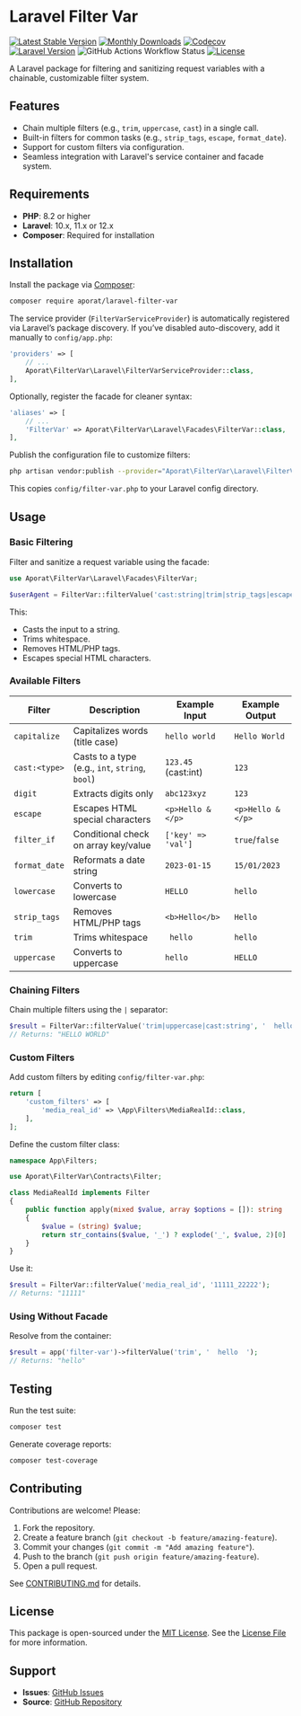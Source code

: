 # Laravel Filter Var

[![Latest Stable Version](https://img.shields.io/packagist/v/aporat/laravel-filter-var.svg?style=flat-square&logo=composer)](https://packagist.org/packages/aporat/laravel-filter-var)
[![Monthly Downloads](https://img.shields.io/packagist/dm/aporat/laravel-filter-var.svg?style=flat-square&logo=composer)](https://packagist.org/packages/aporat/laravel-filter-var)
[![Codecov](https://img.shields.io/codecov/c/github/aporat/laravel-filter-var?style=flat-square)](https://codecov.io/github/aporat/laravel-filter-var)
[![Laravel Version](https://img.shields.io/badge/Laravel-12.x-orange.svg?style=flat-square)](https://laravel.com/docs/12.x)
![GitHub Actions Workflow Status](https://img.shields.io/github/actions/workflow/status/aporat/laravel-filter-var/ci.yml?style=flat-square)
[![License](https://img.shields.io/packagist/l/aporat/laravel-filter-var.svg?style=flat-square)](https://github.com/aporat/laravel-filter-var/blob/master/LICENSE)

A Laravel package for filtering and sanitizing request variables with a chainable, customizable filter system.

## Features
- Chain multiple filters (e.g., `trim`, `uppercase`, `cast`) in a single call.
- Built-in filters for common tasks (e.g., `strip_tags`, `escape`, `format_date`).
- Support for custom filters via configuration.
- Seamless integration with Laravel's service container and facade system.

## Requirements
- **PHP**: 8.2 or higher
- **Laravel**: 10.x, 11.x or 12.x
- **Composer**: Required for installation

## Installation
Install the package via [Composer](https://getcomposer.org/):

```bash
composer require aporat/laravel-filter-var
```

The service provider (`FilterVarServiceProvider`) is automatically registered via Laravel’s package discovery. If you’ve disabled auto-discovery, add it manually to `config/app.php`:

```php
'providers' => [
    // ...
    Aporat\FilterVar\Laravel\FilterVarServiceProvider::class,
],
```

Optionally, register the facade for cleaner syntax:

```php
'aliases' => [
    // ...
    'FilterVar' => Aporat\FilterVar\Laravel\Facades\FilterVar::class,
],
```

Publish the configuration file to customize filters:

```bash
php artisan vendor:publish --provider="Aporat\FilterVar\Laravel\FilterVarServiceProvider" --tag="config"
```

This copies `config/filter-var.php` to your Laravel config directory.

## Usage

### Basic Filtering
Filter and sanitize a request variable using the facade:

```php
use Aporat\FilterVar\Laravel\Facades\FilterVar;

$userAgent = FilterVar::filterValue('cast:string|trim|strip_tags|escape', $request->header('User-Agent'));
```

This:
- Casts the input to a string.
- Trims whitespace.
- Removes HTML/PHP tags.
- Escapes special HTML characters.

### Available Filters
| Filter         | Description                                      | Example Input       | Example Output     |
|----------------|--------------------------------------------------|---------------------|--------------------|
| `capitalize`   | Capitalizes words (title case)                  | `hello world`       | `Hello World`      |
| `cast:<type>`  | Casts to a type (e.g., `int`, `string`, `bool`) | `123.45` (cast:int) | `123`             |
| `digit`        | Extracts digits only                            | `abc123xyz`         | `123`             |
| `escape`       | Escapes HTML special characters                 | `<p>Hello &</p>`    | `<p>Hello &</p>` |
| `filter_if`    | Conditional check on array key/value            | `['key' => 'val']`  | `true`/`false`     |
| `format_date`  | Reformats a date string                         | `2023-01-15`        | `15/01/2023`       |
| `lowercase`    | Converts to lowercase                           | `HELLO`             | `hello`            |
| `strip_tags`   | Removes HTML/PHP tags                           | `<b>Hello</b>`      | `Hello`            |
| `trim`         | Trims whitespace                                | `  hello  `         | `hello`            |
| `uppercase`    | Converts to uppercase                           | `hello`             | `HELLO`            |

### Chaining Filters
Chain multiple filters using the `|` separator:

```php
$result = FilterVar::filterValue('trim|uppercase|cast:string', '  hello world  ');
// Returns: "HELLO WORLD"
```

### Custom Filters
Add custom filters by editing `config/filter-var.php`:

```php
return [
    'custom_filters' => [
        'media_real_id' => \App\Filters\MediaRealId::class,
    ],
];
```

Define the custom filter class:

```php
namespace App\Filters;

use Aporat\FilterVar\Contracts\Filter;

class MediaRealId implements Filter
{
    public function apply(mixed $value, array $options = []): string
    {
        $value = (string) $value;
        return str_contains($value, '_') ? explode('_', $value, 2)[0] : $value;
    }
}
```

Use it:

```php
$result = FilterVar::filterValue('media_real_id', '11111_22222');
// Returns: "11111"
```

### Using Without Facade
Resolve from the container:

```php
$result = app('filter-var')->filterValue('trim', '  hello  ');
// Returns: "hello"
```

## Testing
Run the test suite:

```bash
composer test
```

Generate coverage reports:

```bash
composer test-coverage
```

## Contributing
Contributions are welcome! Please:
1. Fork the repository.
2. Create a feature branch (`git checkout -b feature/amazing-feature`).
3. Commit your changes (`git commit -m "Add amazing feature"`).
4. Push to the branch (`git push origin feature/amazing-feature`).
5. Open a pull request.

See [CONTRIBUTING.md](CONTRIBUTING.md) for details.

## License
This package is open-sourced under the [MIT License](LICENSE). See the [License File](LICENSE) for more information.

## Support
- **Issues**: [GitHub Issues](https://github.com/aporat/laravel-filter-var/issues)
- **Source**: [GitHub Repository](https://github.com/aporat/laravel-filter-var)
